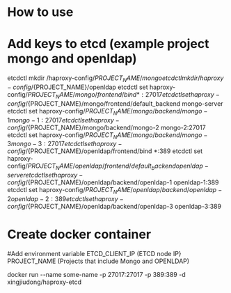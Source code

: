 # How to use

# Add keys to etcd (example project mongo and openldap)
etcdctl mkdir /haproxy-config/${PROJECT_NAME}/mongo
etcdctl mkdir /haproxy-config/${PROJECT_NAME}/openldap
etcdctl set haproxy-config/${PROJECT_NAME}/mongo/frontend/bind *:27017
etcdctl set haproxy-config/${PROJECT_NAME}/mongo/frontend/default_backend  mongo-server
etcdctl set haproxy-config/${PROJECT_NAME}/mongo/backend/mongo-1  mongo-1:27017
etcdctl set haproxy-config/${PROJECT_NAME}/mongo/backend/mongo-2  mongo-2:27017
etcdctl set haproxy-config/${PROJECT_NAME}/mongo/backend/mongo-3  mongo-3:27017
etcdctl set haproxy-config/${PROJECT_NAME}/openldap/frontend/bind *:389
etcdctl set haproxy-config/${PROJECT_NAME}/openldap/frontend/default_backend  openldap-server
etcdctl set haproxy-config/${PROJECT_NAME}/openldap/backend/openldap-1  openldap-1:389
etcdctl set haproxy-config/${PROJECT_NAME}/openldap/backend/openldap-2  openldap-2:389
etcdctl set haproxy-config/${PROJECT_NAME}/openldap/backend/openldap-3  openldap-3:389

# Create docker container 
#Add environment variable
ETCD_CLIENT_IP  (ETCD node IP}
PROJECT_NAME (Projects that include Mongo and OPENLDAP)

docker run --name some-name -p 27017:27017 -p 389:389 -d xingjiudong/haproxy-etcd
  
 


